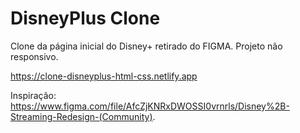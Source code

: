 # DisneyPlus Clone
Clone da página inicial do Disney+ retirado do FIGMA. Projeto não responsivo.

https://clone-disneyplus-html-css.netlify.app


Inspiração: https://www.figma.com/file/AfcZjKNRxDWOSSI0vrnrls/Disney%2B-Streaming-Redesign-(Community).